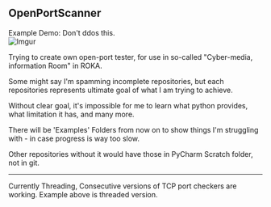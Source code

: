 ## OpenPortScanner

Example Demo:
Don't ddos this.  
![Imgur](https://imgur.com/MgitEl7.gif)

Trying to create own open-port tester, for use in so-called "Cyber-media, information Room" in ROKA.

Some might say I'm spamming incomplete repositories, but each repositories represents ultimate goal of what I am trying to achieve.

Without clear goal, it's impossible for me to learn what python provides, what limitation it has, and many more.

There will be 'Examples' Folders from now on to show things I'm struggling with - in case progress is way too slow.

Other repositories without it would have those in PyCharm Scratch folder, not in git.

---

Currently Threading, Consecutive versions of TCP port checkers are working. Example above is threaded version.
